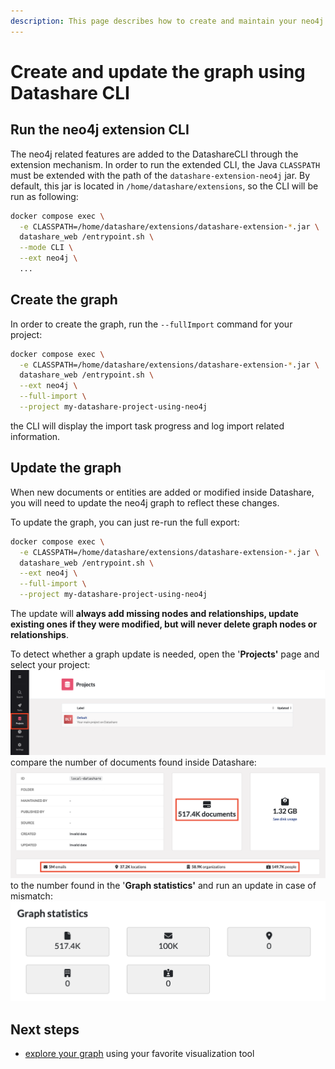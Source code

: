 ```yaml
---
description: This page describes how to create and maintain your neo4j graph up to date with your server's Datashare projects  
---
```


# Create and update the graph using Datashare CLI 

## Run the neo4j extension CLI

The neo4j related features are added to the DatashareCLI through the extension mechanism.
In order to run the extended CLI, the Java `CLASSPATH` must be extended with the path of the `datashare-extension-neo4j` jar.
By default, this jar is located in `/home/datashare/extensions`, so the CLI will be run as following:

```bash
docker compose exec \
  -e CLASSPATH=/home/datashare/extensions/datashare-extension-*.jar \
  datashare_web /entrypoint.sh \
  --mode CLI \
  --ext neo4j \
  ... 
```


## Create the graph

In order to create the graph, run the `--fullImport` command for your project:  
```bash
docker compose exec \
  -e CLASSPATH=/home/datashare/extensions/datashare-extension-*.jar \
  datashare_web /entrypoint.sh \
  --ext neo4j \
  --full-import \
  --project my-datashare-project-using-neo4j
```
the CLI will display the import task progress and log import related information.

## Update the graph

When new documents or entities are added or modified inside Datashare, you will need to update the neo4j graph to reflect these changes.

To update the graph, you can just re-run the full export:
```bash
docker compose exec \
  -e CLASSPATH=/home/datashare/extensions/datashare-extension-*.jar \
  datashare_web /entrypoint.sh \
  --ext neo4j \
  --full-import \
  --project my-datashare-project-using-neo4j
```

The update will **always add missing nodes and relationships, update existing ones if they were modified, but will never delete graph nodes or relationships**.

To detect whether a graph update is needed, open the '**Projects'** page and select your project:
![projects](../../.gitbook/assets/neo4j/projects.png)
compare the number of documents found inside Datashare:
![datashare-stats](../../.gitbook/assets/neo4j/project-insights.png)
 to the number found in the '**Graph statistics'** and run an update in case of mismatch:
![stats](../../.gitbook/assets/neo4j/neo4j-widget-statistics.png)



## Next steps 
- [explore your graph](../../usage/explore-the-neo4j-graph.md#exploring-your-graph) using your favorite visualization tool
